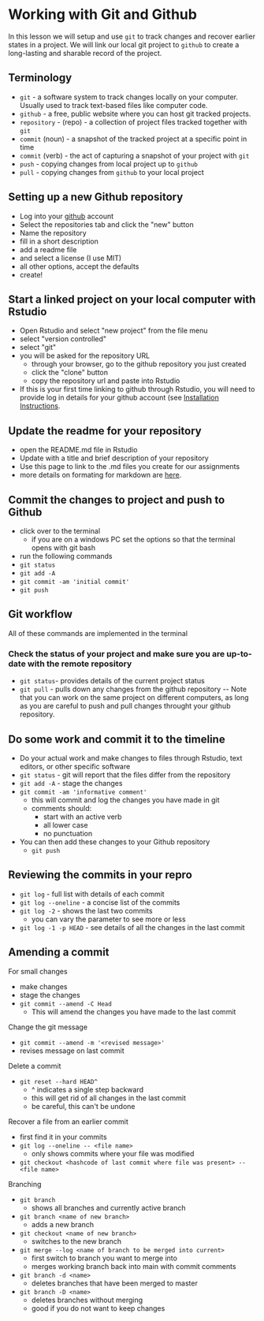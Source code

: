 # Working with Git and Github

In this lesson we will setup and use `git` to track changes and recover earlier states in a project. We will link our local git project to `github` to create a long-lasting and sharable record of the project. 

## Terminology

- `git` - a software system to track changes locally on your computer. Usually used to track text-based files like computer code.  
- `github` - a free, public website where you can host git tracked projects.  
- `repository` - (repo) - a collection of project files tracked together with `git`  
- `commit` (noun) - a snapshot of the tracked project at a specific point in time
- `commit` (verb) - the act of capturing a snapshot of your project with `git`
- `push` - copying changes from local project up to `github`
- `pull` - copying changes from `github` to your local project

## Setting up a new Github repository

- Log into your [github](https://github.com/) account
- Select the repositories tab and click the "new" button
- Name the repository
- fill in a short description
- add a readme file
- and select a license (I use MIT)
- all other options, accept the defaults
- create!

## Start a linked project on your local computer with Rstudio

- Open Rstudio and select "new project" from the file menu
- select "version controlled"
- select "git" 
- you will be asked for the repository URL
  - through your browser, go to the github repository you just created
  - click the "clone" button
  - copy the repository url and paste into Rstudio
- If this is your first time linking to github through Rstudio, you will need to provide log in details for your github account (see [Installation Instructions](InstallationInstructions.html).

## Update the readme for your repository

- open the README.md file in Rstudio
- Update with a title and brief description of your repository
- Use this page to link to the .md files you create for our assignments
- more details on formating for markdown are [here](https://github.com/mbtoomey/genome_biology_FA24/blob/main/Lessons/Lesson3.md).

## Commit the changes to project and push to Github
 
- click over to the terminal
  - if you are on a windows PC set the options so that the terminal opens with git bash    
- run the following commands
- `git status`
- `git add -A`
- `git commit -am 'initial commit'` 
- `git push`

## Git workflow

All of these commands are implemented in the terminal

### Check the status of your project and make sure you are up-to-date with the remote repository

- `git status`- provides details of the current project status
- `git pull` - pulls down any changes from the github repository
  -- Note that you can work on the same project on different computers, as long as you are careful to push and pull changes throught your github repository.

## Do some work and commit it to the timeline

- Do your actual work and make changes to files through Rstudio, text editors, or other specific software
- `git status` - git will report that the files differ from the repository
- `git add -A` - stage the changes 
- `git commit -am 'informative comment'` 
  - this will commit and log the changes you have made in git
  - comments should:
    - start with an active verb
    - all lower case
    - no punctuation
- You can then add these changes to your Github repository 
  - `git push`
  
## Reviewing the commits in your repro

- `git log` - full list with details of each commit
- `git log --oneline` - a concise list of the commits
- `git log -2` - shows the last two commits
  - you can vary the parameter to see more or less
- `git log -1 -p HEAD` - see details of all the changes in the last commit

## Amending a commit

For small changes 

- make changes
- stage the changes 
- `git commit --amend -C Head` 
  - This will amend the changes you have made to the last commit
  
Change the git message

- `git commit --amend -m '<revised message>'`
- revises message on last commit

Delete a commit

- `git reset --hard HEAD^`
	- ^ indicates a single step backward
	- this will get rid of all changes in the last commit
	- be careful, this can't be undone
	
Recover a file from an earlier commit

- first find it in your commits
- `git log --oneline -- <file name>`
	- only shows commits where your file was modified
- `git checkout <hashcode of last commit where file was present> -- <file name>`

Branching  

- `git branch`  
  - shows all branches and currently active branch  
- `git branch <name of new branch>`
  - adds a new branch  
- `git checkout <name of new branch>`
	- switches to the new branch
- `git merge --log <name of branch to be merged into current>`
	- first switch to branch you want to merge into
	- merges working branch back into main with commit comments
- `git branch -d <name>`
	- deletes branches that have been merged to master
- `git branch -D <name>` 
	- deletes branches without merging
	- good if you do not want to keep changes 

 




